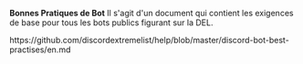 **Bonnes Pratiques de Bot** Il s'agit d'un document qui contient les exigences de base pour tous les bots publics figurant sur la DEL.

https\://github.com/discordextremelist/help/blob/master/discord-bot-best-practises/en.md
